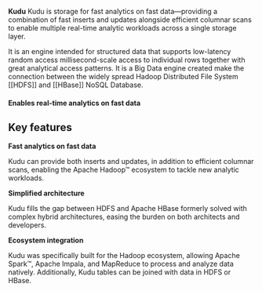 **Kudu**
Kudu is storage for fast analytics on fast data—providing a combination of fast inserts and updates alongside efficient columnar scans to enable multiple real-time analytic workloads across a single storage layer.


It is an engine intended for structured data that supports low-latency random access millisecond-scale access to individual rows together with great analytical access patterns. It is a Big Data engine created make the connection between the widely spread Hadoop Distributed File System [[HDFS]] and [[HBase]] NoSQL Database. 

#### Enables real-time analytics on fast data

## Key features

**Fast analytics on fast data**

Kudu can provide both inserts and updates, in addition to efficient columnar scans, enabling the Apache Hadoop™ ecosystem to tackle new analytic workloads.

**Simplified architecture**

Kudu fills the gap between HDFS and Apache HBase formerly solved with complex hybrid architectures, easing the burden on both architects and developers.

**Ecosystem integration**

Kudu was specifically built for the Hadoop ecosystem, allowing Apache Spark™, Apache Impala, and MapReduce to process and analyze data natively. Additionally, Kudu tables can be joined with data in HDFS or HBase.